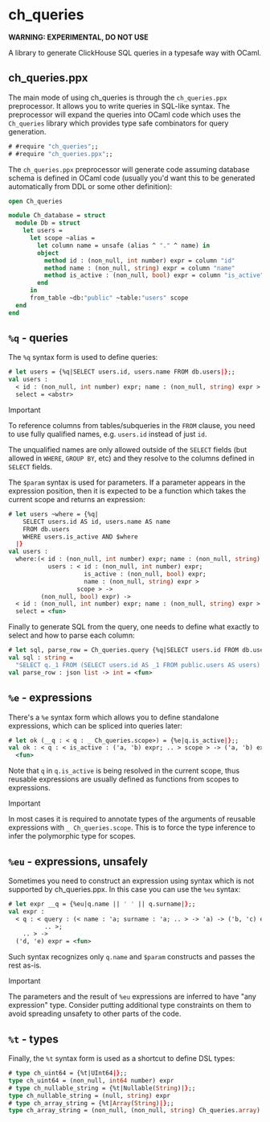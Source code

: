 # ch_queries

**WARNING: EXPERIMENTAL, DO NOT USE**

A library to generate ClickHouse SQL queries in a typesafe way with OCaml.

## ch_queries.ppx

The main mode of using ch_queries is through the `ch_queries.ppx` preprocessor.
It allows you to write queries in SQL-like syntax. The preprocessor will expand
the queries into OCaml code which uses the `Ch_queries` library which provides type
safe combinators for query generation.

```ocaml
# #require "ch_queries";;
# #require "ch_queries.ppx";;
```

The `ch_queries.ppx` preprocessor will generate code assuming database schema
is defined in OCaml code (usually you'd want this to be generated automatically
from DDL or some other definition):

```ocaml
open Ch_queries

module Ch_database = struct
  module Db = struct
    let users =
      let scope ~alias =
        let column name = unsafe (alias ^ "." ^ name) in
        object
          method id : (non_null, int number) expr = column "id"
          method name : (non_null, string) expr = column "name"
          method is_active : (non_null, bool) expr = column "is_active"
        end
      in
      from_table ~db:"public" ~table:"users" scope
  end
end
```

## `%q` - queries

The `%q` syntax form is used to define queries:
```ocaml
# let users = {%q|SELECT users.id, users.name FROM db.users|};;
val users :
  < id : (non_null, int number) expr; name : (non_null, string) expr > scope
  select = <abstr>
```

> [!IMPORTANT]
> To reference columns from tables/subqueries in the `FROM` clause, you need to
> use fully qualified names, e.g. `users.id` instead of just `id`.
>
> The unqualified names are only allowed outside of the `SELECT` fields (but
> allowed in `WHERE`, `GROUP BY`, etc) and they resolve to the columns defined
> in `SELECT` fields.

The `$param` syntax is used for parameters. If a parameter appears in the
expression position, then it is expected to be a function which takes the current
scope and returns an expression:
```ocaml
# let users ~where = {%q|
    SELECT users.id AS id, users.name AS name
    FROM db.users
    WHERE users.is_active AND $where
  |}
val users :
  where:(< id : (non_null, int number) expr; name : (non_null, string) expr;
           users : < id : (non_null, int number) expr;
                     is_active : (non_null, bool) expr;
                     name : (non_null, string) expr >
                   scope > ->
         (non_null, bool) expr) ->
  < id : (non_null, int number) expr; name : (non_null, string) expr > scope
  select = <fun>
```

Finally to generate SQL from the query, one needs to define what exactly to
select and how to parse each column:
```ocaml
# let sql, parse_row = Ch_queries.query {%q|SELECT users.id FROM db.users|} Row.(fun __q -> int {%e|q.id|});;
val sql : string =
  "SELECT q._1 FROM (SELECT users.id AS _1 FROM public.users AS users) AS q"
val parse_row : json list -> int = <fun>
```

## `%e` - expressions

There's a `%e` syntax form which allows you to define standalone expressions, which
can be spliced into queries later:
```ocaml
# let ok (__q : < q : _ Ch_queries.scope>) = {%e|q.is_active|};;
val ok : < q : < is_active : ('a, 'b) expr; .. > scope > -> ('a, 'b) expr =
  <fun>
```

Note that `q` in `q.is_active` is being resolved in the current scope, thus
reusable expressions are usually defined as functions from scopes to
expressions.

> [!IMPORTANT]
> In most cases it is required to annotate types of the arguments of reusable
> expressions with `_ Ch_queries.scope`. This is to force the type inference to
> infer the polymorphic type for scopes.

## `%eu` - expressions, unsafely

Sometimes you need to construct an expression using syntax which is not
supported by ch_queries.ppx. In this case you can use the `%eu` syntax:
```ocaml
# let expr __q = {%eu|q.name || ' ' || q.surname|};;
val expr :
  < q : < query : (< name : 'a; surname : 'a; .. > -> 'a) -> ('b, 'c) expr;
          .. >;
    .. > ->
  ('d, 'e) expr = <fun>
```

Such syntax recognizes only `q.name` and `$param` constructs and passes the rest
as-is.

> [!IMPORTANT]
> The parameters and the result of `%eu` expressions are inferred to have "any
> expression" type. Consider putting additional type constraints on them to
> avoid spreading unsafety to other parts of the code.

## `%t` - types

Finally, the `%t` syntax form is used as a shortcut to define DSL types:
```ocaml
# type ch_uint64 = {%t|UInt64|};;
type ch_uint64 = (non_null, int64 number) expr
# type ch_nullable_string = {%t|Nullable(String)|};;
type ch_nullable_string = (null, string) expr
# type ch_array_string = {%t|Array(String)|};;
type ch_array_string = (non_null, (non_null, string) Ch_queries.array) expr
```
